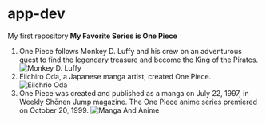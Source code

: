 # app-dev
My first repository
	**My Favorite Series is One Piece**
1. One Piece follows Monkey D. Luffy and his crew on an adventurous quest to find the legendary treasure and become the King of the Pirates. ![Monkey D. Luffy](https://static1.srcdn.com/wordpress/wp-content/uploads/2024/07/one-piece-luffy-putting-on-his-straw-hat.jpg?q=70&fit=crop&w=1140&h=&dpr=1)
2. Eiichiro Oda, a Japanese manga artist, created One Piece.
   ![Eiichrio Oda](https://www.famousbirthdays.com/faces/oda-eiichiro-image.jpg)
3. One Piece was created and published as a manga on July 22, 1997, in Weekly Shōnen Jump magazine. The One Piece anime series premiered on October 20, 1999.
   ![Manga And Anime](https://www.pinkvilla.com/images/2024-08/1184423626_untitled-design-2024-08-20t092501-197.jpg)
